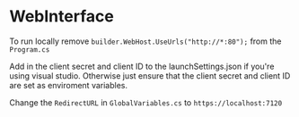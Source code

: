 # WebInterface

To run locally remove `builder.WebHost.UseUrls("http://*:80");` from the `Program.cs`

Add in the client secret and client ID to the launchSettings.json if you're using visual studio. Otherwise just ensure that the client secret and client ID are set as enviroment variables.

Change the `RedirectURL` in `GlobalVariables.cs` to `https://localhost:7120` 
